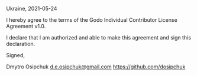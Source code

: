 Ukraine, 2021-05-24

I hereby agree to the terms of the Godo Individual Contributor License
Agreement v1.0.

I declare that I am authorized and able to make this agreement and sign this
declaration.

Signed,

Dmytro Osipchuk d.e.osipchuk@gmail.com https://github.com/dosipchuk
